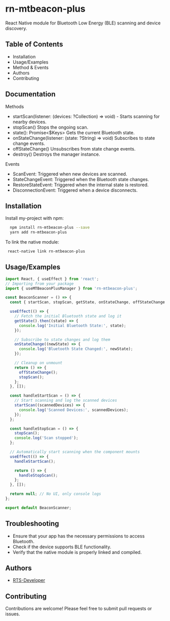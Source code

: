 
# rn-mtbeacon-plus

React Native module for Bluetooth Low Energy (BLE) scanning and device discovery.


## Table of Contents
 - Installation
 - Usage/Examples
 - Method & Events
 - Authors
 - Contributing
## Documentation
Methods
- startScan(listener: (devices: ?Collection) => void) - Starts scanning for nearby devices.
- stopScan() Stops the ongoing scan.
- state(): Promise<$Keys<typeof State>> Gets the current Bluetooth state.
- onStateChange(listener: (state: ?String) => void) Subscribes to state change events.
- offStateChange() Unsubscribes from state change events.
- destroy() Destroys the manager instance.

Events
- ScanEvent: Triggered when new devices are scanned.
- StateChangeEvent: Triggered when the Bluetooth state changes.
- RestoreStateEvent: Triggered when the internal state is restored.
- DisconnectionEvent: Triggered when a device disconnects.


## Installation

Install my-project with npm:

```bash
  npm install rn-mtbeacon-plus --save
  yarn add rn-mtbeacon-plus
```
To link the native module:

```bash
 react-native link rn-mtbeacon-plus
```
## Usage/Examples

```javascript
import React, { useEffect } from 'react';
// Importing from your package
import { useMTBeaconPlusManager } from 'rn-mtbeacon-plus';

const BeaconScanner = () => {
  const { startScan, stopScan, getState, onStateChange, offStateChange } = useMTBeaconPlusManager();

  useEffect(() => {
    // Fetch the initial Bluetooth state and log it
    getState().then((state) => {
      console.log('Initial Bluetooth State:', state);
    });

    // Subscribe to state changes and log them
    onStateChange((newState) => {
      console.log('Bluetooth State Changed:', newState);
    });

    // Cleanup on unmount
    return () => {
      offStateChange();
      stopScan();
    };
  }, []);

  const handleStartScan = () => {
    // Start scanning and log the scanned devices
    startScan((scannedDevices) => {
      console.log('Scanned Devices:', scannedDevices);
    });
  };

  const handleStopScan = () => {
    stopScan();
    console.log('Scan stopped');
  };

  // Automatically start scanning when the component mounts
  useEffect(() => {
    handleStartScan();

    return () => {
      handleStopScan();
    };
  }, []);

  return null; // No UI, only console logs
};

export default BeaconScanner;

```


## Troubleshooting

- Ensure that your app has the necessary permissions to access Bluetooth.
- Check if the device supports BLE functionality.
- Verify that the native module is properly linked and compiled.
## Authors

- [RTS-Developer](https://github.com/rtsdeveloper/react-native-mtbeaconplus)


## Contributing

Contributions are welcome! Please feel free to submit pull requests or issues.
